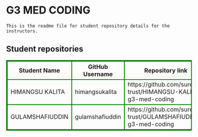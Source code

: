 # G3 MED CODING
    This is the readme file for student repository details for the instructors.
## Student repositories 
<table style="border : 2px solid green; width:100%;">
<tr >
<th style="border : 2px solid green;">Student Name</th>
<th style="border : 2px solid green;">GitHub Username</th>
<th style="border : 2px solid green;">Repository link</th>
</tr>
<tr style="border : 2px solid green;">
<td style="border : 2px solid green;">HIMANGSU KALITA</td> 

<td style="border : 2px solid green;">himangsukalita</td> 

<td style="border : 2px solid green;">https://github.com/sure-trust/HIMANGSU-KALITA-g3-med-coding</td> 
</tr>

<tr style="border : 2px solid green;">
<td style="border : 2px solid green;">GULAMSHAFIUDDIN</td> 

<td style="border : 2px solid green;">gulamshafiuddin</td> 

<td style="border : 2px solid green;">https://github.com/sure-trust/GULAMSHAFIUDDIN-g3-med-coding</td> 
</tr>
